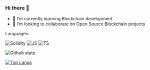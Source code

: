 ### Hi there 👋

- 🌱 I’m currently learning Blockchain development
- 👯 I’m looking to collaborate on Open Source Blockchain projects
 
 Languages:

<img alt="Solidity" src="https://img.shields.io/badge/Solidity-%23363636.svg?style=for-the-badge&logo=solidity&logoColor=pink"> <img alt="JS" src="https://img.shields.io/badge/JavaScript-323330?style=for-the-badge&logo=javascript&logoColor=F7DF1E"> <img alt="TS" src="https://img.shields.io/badge/TypeScript-007ACC?style=for-the-badge&logo=typescript&logoColor=white">   

![Github stats](https://github-readme-stats.vercel.app/api?username=nagrarohit)

[![Top Langs](https://github-readme-stats.vercel.app/api/top-langs/?username=nagrarohit&layout=compact)](https://github.com/nagrarohit)
